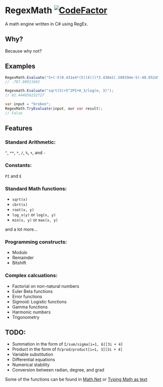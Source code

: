 # RegexMath [![CodeFactor](https://www.codefactor.io/repository/github/hizamakura/regexmath/badge/master)](https://www.codefactor.io/repository/github/hizamakura/regexmath/overview/master)
A math engine written in C# using RegEx.

## Why?
Because why not?

## Examples
```cs
RegexMath.Evaluate("5+(-5(0.431e4*(5)(4)))*3.430e2(.509194e-5)-40.05245");
// -787.80921602

Regexmath.Evaluate("sqrt(5)+5^2PI+H_3/log(e, 3)");
// 82.444656232727
```

```cs
var input = "broken";
RegexMath.TryEvaluate(input, our var result);
// False
```

## Features

### Standard Arithmetic: 
`^`, `**`, `*`, `/`, `%`, `+`, and `-`

### Constants: 
`PI` and `E`

### Standard Math functions:
- `sqrt(x)`
- `cbrt(x)`
- `root(x, y)`
- `log_x(y)` or `log(x, y)`
- `min(x, y)` or `max(x, y)`
    
and a lot more...
    
### Programming constructs:
- Modulo
- Remainder
- Bitshift
  
### Complex calcuations:
- Factorial on non-natural numbers
- Euler Beta functions
- Error functions
- Sigmoid: Logistic functions
- Gamma functions
- Harmonic numbers
- Trigonometry
  
## TODO:
- Summation in the form of `Σ/sum/sigma[i=1, 6][3i + 4]`
- Product in the form of `Π/prod/product[i=1, 3][3i + 4]`
- Variable substitution
- Differential equations
- Numerical stability
- Conversion between radian, degree, and grad

Some of the functions can be found in [Math.Net](https://numerics.mathdotnet.com/Functions.html) or [Typing Math as text](https://www.purplemath.com/modules/mathtext3.htm)
